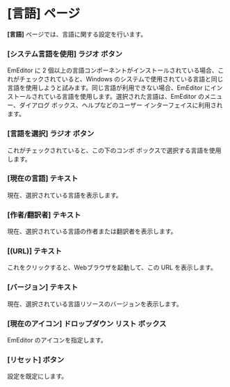 # \[言語\] ページ

**\[言語\]** ページでは、言語に関する設定を行います。

### \[システム言語を使用\] ラジオ ボタン

EmEditor に 2 個以上の言語コンポーネントがインストールされている場合、これがチェックされていると、Windows のシステムで使用されている言語と同じ言語を使用しようと試みます。同じ言語が利用できない場合、EmEditor にインストールされている言語を使用します。選択された言語は、EmEditor のメニュー、ダイアログ ボックス、ヘルプなどのユーザー インターフェイスに利用されます。

### \[言語を選択\] ラジオ ボタン

これがチェックされていると、この下のコンボ ボックスで選択する言語を使用します。

### \[現在の言語\] テキスト

現在、選択されている言語を表示します。

### \[作者/翻訳者\] テキスト

現在、選択されている言語の作者または翻訳者を表示します。

### \[(URL)\] テキスト

これをクリックすると、Webブラウザを起動して、この URL を表示します。

### \[バージョン\] テキスト

現在、選択されている言語リソースのバージョンを表示します。

### \[現在のアイコン\] ドロップダウン リスト ボックス

EmEditor のアイコンを指定します。

### \[リセット\] ボタン

設定を既定にします。

